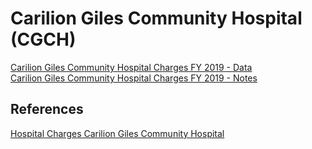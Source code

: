 # Carilion Giles Community Hospital (CGCH)  

[Carilion Giles Community Hospital Charges FY 2019 - Data](https://github.com/jalbertbowden/virginia-hospital-costs-open-data/blob/master/data/carilion-giles-community-hospital/cgch-hospital-charges-fy-2019-data.csv)  
[Carilion Giles Community Hospital Charges FY 2019 - Notes](https://github.com/jalbertbowden/virginia-hospital-costs-open-data/blob/master/data/carilion-giles-community-hospital/cgch-hospital-charges-fy-2019-notes.csv)  

## References

[Hospital Charges Carilion Giles Community Hospital](https://www.carilionclinic.org/sites/default/files/2018-12/CGCH_Hospital_Charges_FY19.ods)  
